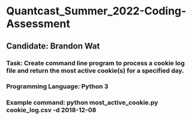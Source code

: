 # Quantcast_Summer_2022-Coding-Assessment
## Candidate: Brandon Wat

### Task: Create command line program to process a cookie log file and return the most active cookie(s) for a specified day.
### Programming Language: Python 3
### Example command: python most_active_cookie.py cookie_log.csv -d 2018-12-08

